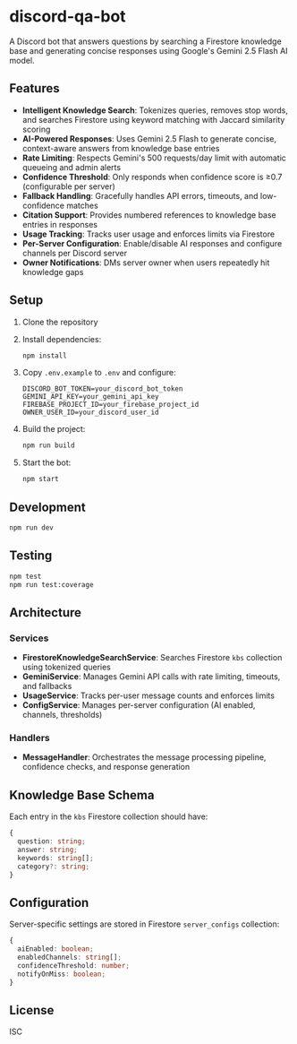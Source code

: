 # discord-qa-bot

A Discord bot that answers questions by searching a Firestore knowledge base and generating concise responses using Google's Gemini 2.5 Flash AI model.

## Features

- **Intelligent Knowledge Search**: Tokenizes queries, removes stop words, and searches Firestore using keyword matching with Jaccard similarity scoring
- **AI-Powered Responses**: Uses Gemini 2.5 Flash to generate concise, context-aware answers from knowledge base entries
- **Rate Limiting**: Respects Gemini's 500 requests/day limit with automatic queueing and admin alerts
- **Confidence Threshold**: Only responds when confidence score is ≥0.7 (configurable per server)
- **Fallback Handling**: Gracefully handles API errors, timeouts, and low-confidence matches
- **Citation Support**: Provides numbered references to knowledge base entries in responses
- **Usage Tracking**: Tracks user usage and enforces limits via Firestore
- **Per-Server Configuration**: Enable/disable AI responses and configure channels per Discord server
- **Owner Notifications**: DMs server owner when users repeatedly hit knowledge gaps

## Setup

1. Clone the repository
2. Install dependencies:
   ```bash
   npm install
   ```

3. Copy `.env.example` to `.env` and configure:
   ```
   DISCORD_BOT_TOKEN=your_discord_bot_token
   GEMINI_API_KEY=your_gemini_api_key
   FIREBASE_PROJECT_ID=your_firebase_project_id
   OWNER_USER_ID=your_discord_user_id
   ```

4. Build the project:
   ```bash
   npm run build
   ```

5. Start the bot:
   ```bash
   npm start
   ```

## Development

```bash
npm run dev
```

## Testing

```bash
npm test
npm run test:coverage
```

## Architecture

### Services

- **FirestoreKnowledgeSearchService**: Searches Firestore `kbs` collection using tokenized queries
- **GeminiService**: Manages Gemini API calls with rate limiting, timeouts, and fallbacks
- **UsageService**: Tracks per-user message counts and enforces limits
- **ConfigService**: Manages per-server configuration (AI enabled, channels, thresholds)

### Handlers

- **MessageHandler**: Orchestrates the message processing pipeline, confidence checks, and response generation

## Knowledge Base Schema

Each entry in the `kbs` Firestore collection should have:

```typescript
{
  question: string;
  answer: string;
  keywords: string[];
  category?: string;
}
```

## Configuration

Server-specific settings are stored in Firestore `server_configs` collection:

```typescript
{
  aiEnabled: boolean;
  enabledChannels: string[];
  confidenceThreshold: number;
  notifyOnMiss: boolean;
}
```

## License

ISC
